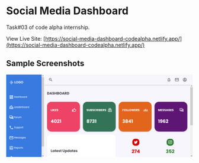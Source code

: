 # Social Media Dashboard

Task#03 of code alpha internship.

View Live Site: [https://social-media-dashboard-codealpha.netlify.app/](https://social-media-dashboard-codealpha.netlify.app/)

## Sample Screenshots

![Expense Tracker Image](./screenshots/social-media-dashboard-screenshot.png)
